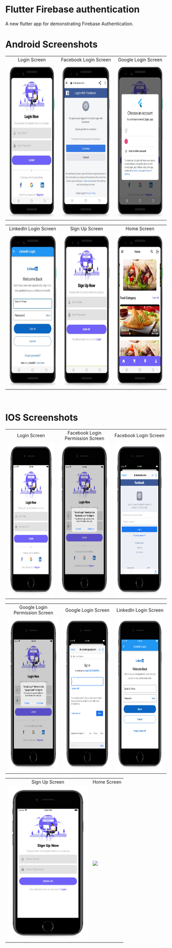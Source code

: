 # Flutter Firebase authentication
A new flutter app for demonstrating Firebase Authentication.

# Android Screenshots

<table>
  <tr>
    <td align="center" valign="center">Login Screen</td>
     <td align="center" valign="center">Facebook Login Screen</td>
     <td align="center" valign="center">Google Login Screen</td>
  </tr>
  <tr>
    <td><img src="https://github.com/MarvelApps-Flutter/flutter_firebase_authentication/blob/dev/screenshots/android/android1.png" height="480px"></td>
    <td><img src="https://github.com/MarvelApps-Flutter/flutter_firebase_authentication/blob/dev/screenshots/android/android2.png" height="480px"></td>
    <td><img src="https://github.com/MarvelApps-Flutter/flutter_firebase_authentication/blob/dev/screenshots/android/android3.png" height="480px"></td>
  </tr>
 </table>

<table>
  <tr>
    <td align="center" valign="center">LinkedIn Login Screen</td>
     <td align="center" valign="center">Sign Up Screen</td>
     <td align="center" valign="center">Home Screen</td>
  </tr>
  <tr>
    <td><img src="https://github.com/MarvelApps-Flutter/flutter_firebase_authentication/blob/dev/screenshots/android/android4.png" height="480px"></td>
    <td><img src="https://github.com/MarvelApps-Flutter/flutter_firebase_authentication/blob/dev/screenshots/android/android5.png" height="480px"></td>
     <td><img src="https://github.com/MarvelApps-Flutter/flutter_firebase_authentication/blob/dev/screenshots/android/android6.png" height="480px"></td>
  </tr>
 </table>

</br>

# IOS Screenshots

<table>
  <tr>
    <td align="center" valign="center">Login Screen</td>
     <td align="center" valign="center">Facebook Login Permission Screen</td>
     <td align="center" valign="center">Facebook Login Screen</td>
  </tr>
  <tr>
    <td><img src="https://github.com/MarvelApps-Flutter/flutter_firebase_authentication/blob/dev/screenshots/ios/ios1.png" height="480px"></td>
    <td><img src="https://github.com/MarvelApps-Flutter/flutter_firebase_authentication/blob/dev/screenshots/ios/ios2.png" height="480px"></td>
    <td><img src="https://github.com/MarvelApps-Flutter/flutter_firebase_authentication/blob/dev/screenshots/ios/ios3.png" height="480px"></td>
  </tr>
 </table>

<table>
  <tr>
    <td align="center" valign="center">Google Login Permission Screen</td>
     <td align="center" valign="center">Google Login Screen</td>
     <td align="center" valign="center">LinkedIn Login Screen</td>
  </tr>
  <tr>
    <td><img src="https://github.com/MarvelApps-Flutter/flutter_firebase_authentication/blob/dev/screenshots/ios/ios4.png" height="480px"></td>
    <td><img src="https://github.com/MarvelApps-Flutter/flutter_firebase_authentication/blob/dev/screenshots/ios/ios5.png" height="480px"></td>
    <td><img src="https://github.com/MarvelApps-Flutter/flutter_firebase_authentication/blob/dev/screenshots/ios/ios6.png" height="480px"></td>
  </tr>
 </table>

 <table>
  <tr>
    <td align="center" valign="center">Sign Up Screen</td>
     <td align="center" valign="center">Home Screen</td>
  </tr>
  <tr>
    <td><img src="https://github.com/MarvelApps-Flutter/flutter_firebase_authentication/blob/dev/screenshots/ios/ios7.png" height="480px"></td>
    <td><img src="https://github.com/MarvelApps-Flutter/flutter_firebase_authentication/blob/dev/screenshots/ios/ios8.png" height="480px"></td>
  </tr>
 </table>
